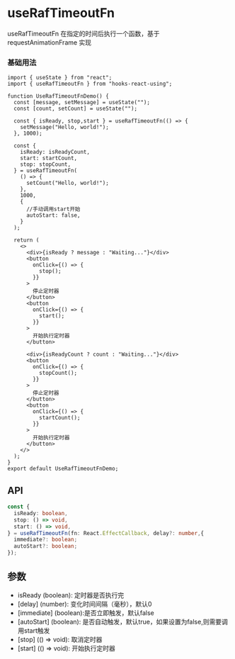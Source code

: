 # useRafTimeoutFn

useRafTimeoutFn 在指定的时间后执行一个函数，基于 requestAnimationFrame 实现

### 基础用法

```tsx
import { useState } from "react";
import { useRafTimeoutFn } from "hooks-react-using";

function UseRafTimeoutFnDemo() {
  const [message, setMessage] = useState("");
  const [count, setCount] = useState("");

  const { isReady, stop,start } = useRafTimeoutFn(() => {
    setMessage("Hello, world!");
  }, 1000);

  const {
    isReady: isReadyCount,
    start: startCount,
    stop: stopCount,
  } = useRafTimeoutFn(
    () => {
      setCount("Hello, world!");
    },
    1000,
    {
      //手动调用start开始
      autoStart: false,
    }
  );

  return (
    <>
      <div>{isReady ? message : "Waiting..."}</div>
      <button
        onClick={() => {
          stop();
        }}
      >
        停止定时器
      </button>
      <button
        onClick={() => {
          start();
        }}
      >
        开始执行定时器
      </button>

      <div>{isReadyCount ? count : "Waiting..."}</div>
      <button
        onClick={() => {
          stopCount();
        }}
      >
        停止定时器
      </button>
      <button
        onClick={() => {
          startCount();
        }}
      >
        开始执行定时器
      </button>
    </>
  );
}
export default UseRafTimeoutFnDemo;
```

## API

```typescript
const {
  isReady: boolean,
  stop: () => void,
  start: () => void,
} = useRafTimeoutFn(fn: React.EffectCallback, delay?: number,{
  immediate?: boolean;
  autoStart?: boolean;
});
```

## 参数
- isReady (boolean): 定时器是否执行完
- [delay] (number): 变化时间间隔（毫秒），默认0
- [immediate] (boolean):是否立即触发，默认false
- [autoStart] (boolean): 是否自动触发，默认true，如果设置为false,则需要调用start触发
- [stop] (() => void): 取消定时器
- [start] (() => void): 开始执行定时器